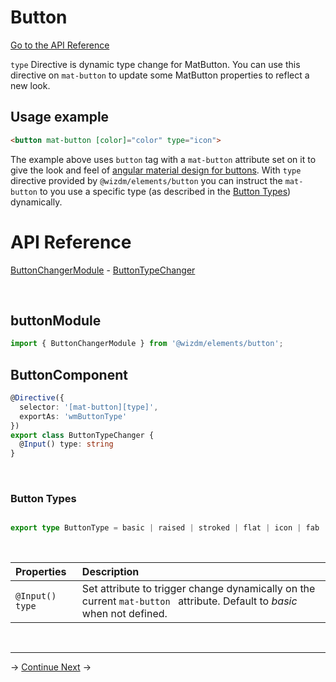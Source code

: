 <!-- toc: docs/reference.json -->

# Button
[Go to the API Reference](#api-reference)

`type` Directive is dynamic type change for MatButton. You can use this directive on `mat-button` to update some MatButton properties to reflect a new look.

## Usage example
```html 
<button mat-button [color]="color" type="icon">


```
The example above uses  `button` tag with a `mat-button` attribute set on it to give the look and feel of [angular material design for buttons](https://material.angular.io/components/button/overview). With `type` directive provided by `@wizdm/elements/button` you can instruct the `mat-button` to you use a specific type (as described in the [Button Types](#button-types)) dynamically.

# API Reference
[ButtonChangerModule](#buttonmodule) - [ButtonTypeChanger](#buttondirective) 

&nbsp;  

## buttonModule 

```typescript
import { ButtonChangerModule } from '@wizdm/elements/button';
```

## ButtonComponent

```typescript
@Directive({
  selector: '[mat-button][type]',
  exportAs: 'wmButtonType'
})
export class ButtonTypeChanger {
  @Input() type: string
}
```
&nbsp;

### Button Types

```typescript

export type ButtonType = basic | raised | stroked | flat | icon | fab | mini-fab;

```
&nbsp;


| **Properties** | **Description**                                                                |
| :------------- | :----------------------------------------------------------------------------- |
| `@Input() type`  | Set attribute to trigger change dynamically on the current `mat-button ` attribute. Default to *basic* when not defined. |

&nbsp;

--- 
->
[Continue Next](docs/toc?go=next) 
->
 